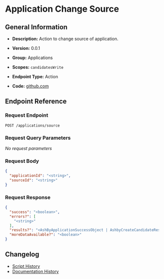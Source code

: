 <!-- BEGIN GENERATED CONTENT -->
# Application Change Source

## General Information

- **Description:** Action to change source of application.

- **Version:** 0.0.1
- **Group:** Applications
- **Scopes:** `candidatesWrite`
- **Endpoint Type:** Action
- **Code:** [github.com](https://github.com/NangoHQ/integration-templates/tree/main/integrations/ashby/actions/application-change-source.ts)


## Endpoint Reference

### Request Endpoint

`POST /applications/source`

### Request Query Parameters

_No request parameters_

### Request Body

```json
{
  "applicationId": "<string>",
  "sourceId": "<string>"
}
```

### Request Response

```json
{
  "success": "<boolean>",
  "errors?": [
    "<string>"
  ],
  "results?": "<AshByApplicationSuccessObject | AshbyCreateCandidateResponse | InterviewStageListResponse>",
  "moreDataAvailable?": "<boolean>"
}
```

## Changelog

- [Script History](https://github.com/NangoHQ/integration-templates/commits/main/integrations/ashby/actions/application-change-source.ts)
- [Documentation History](https://github.com/NangoHQ/integration-templates/commits/main/integrations/ashby/actions/application-change-source.md)

<!-- END  GENERATED CONTENT -->

